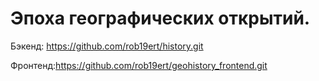 # Эпоха географических открытий.

Бэкенд: https://github.com/rob19ert/history.git 

Фронтенд:https://github.com/rob19ert/geohistory_frontend.git
